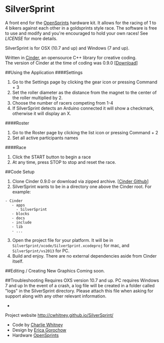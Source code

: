 SilverSprint
=============
A front end for the [OpenSprints](https://www.opensprints.com) hardware kit.  It allows for the racing of 1 to 4 bikers against each other in a goldsprints style race.  The software is free to use and modify and you're encouraged to hold your own races!  See _LICENSE_ for more details.

SilverSprint is for OSX (10.7 and up) and Windows (7 and up).

Written in [Cinder](http://libcinder.org/), an opensource C++ library for creative coding.  
The version of Cinder at the time of coding was 0.9.0 [[Download](https://github.com/cinder/Cinder/releases/tag/v0.9.0)]

##Using the Application
####Settings
1. Go to the Settings page by clicking the gear icon or pressing Command + 3
2. Set the roller diameter as the distance from the magnet to the center of the roller multiplied by 2.
3. Choose the number of racers competing from 1-4
4. If SilverSprint detects an Arduino connected it will show a checkmark, otherwise it will display an X.

####Roster
1. Go to the Roster page by clicking the list icon or pressing Command + 2
2. Set all active participants names

####Race
1. Click the START button to begin a race
2. At any time, press STOP to stop and reset the race.

##Code Setup
1. Clone Cinder 0.9.0 or download via zipped archive. [[Cinder Github](https://github.com/cinder/Cinder)]
2. SilverSprint wants to be in a directory one above the Cinder root. For example:  


```
- Cinder
   - apps  
     - SilverSprint
   - blocks  
   - docs
   - include
   - lib
   - ... 
```
3. Open the project file for your platform. It will be in `SilverSprint/xcode/SilverSprint.xcodeproj` for mac, and `SilverSprint/vs2013` for PC.
4. Build and enjoy. There are no external dependencies aside from Cinder itself.

##Editing / Creating New Graphics
Coming soon.

##Troubleshooting
Requires OXS version 10.7 and up.
PC requires Windows 7 and up
In the event of a crash, a log file will be created in a folder called "logs" in the SilverSprint directory. Please attach this file when asking for support along with any other relevant information.

-
Project website http://cwhitney.github.io/SilverSprint/
* Code by [Charlie Whitney](http://sharkbox.com)
* Design by [Erica Gorochow](http://gorociao.com)
* Hardware [OpenSprints](https://www.opensprints.com)
